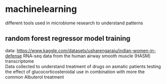 # machinelearning
different tools used in microbiome research to understand patterns
## random forest regressor model training ##
data: https://www.kaggle.com/datasets/usharengaraju/indian-women-in-defense
RNA-seq data from the human airway smooth muscle (HASM) transcriptome  
Data collected to understand treatment of drugs on asmatic patients
testing the effect of glucocorticosteroidal use in combination with more the common Albuterol treatment


